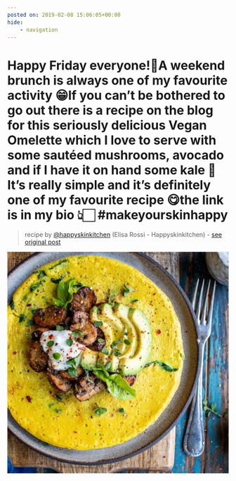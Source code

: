 ```yaml
---
posted on: 2019-02-08 15:06:05+00:00
hide:
    - navigation
---
```


# Happy Friday everyone!🎉A weekend brunch is always one of my favourite activity 😁If you can’t be bothered to go out there is a recipe on the blog for this seriously delicious Vegan Omelette which I love to serve with some sautéed mushrooms, avocado and if I have it on hand some kale 🥬 It’s really simple and it’s definitely one of my favourite recipe 😋the link is in my bio 👆🏻 #makeyourskinhappy 

> recipe by [@happyskinkitchen](https://www.instagram.com/happyskinkitchen/) 
(Elisa Rossi - Happyskinkitchen) - [see original post](https://instagram.com/p/BtoA21NBP7C)

![](../img/happyskinkitchen_08-02-2019_1502.png)

 